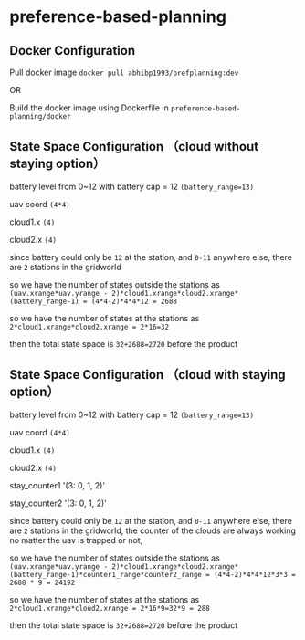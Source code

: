 # preference-based-planning

## Docker Configuration

Pull docker image `docker pull abhibp1993/prefplanning:dev`

OR 

Build the docker image using Dockerfile in `preference-based-planning/docker`


## State Space Configuration （cloud without staying option）

battery level from 0~12 with battery cap = 12 `(battery_range=13)`

uav coord `(4*4)`

cloud1.x `(4)`

cloud2.x `(4)`

since battery could only be `12` at the station, and `0-11` anywhere else, there are `2` stations in the gridworld

so we have the number of states outside the stations as `(uav.xrange*uav.yrange - 2)*cloud1.xrange*cloud2.xrange*(battery_range-1) = (4*4-2)*4*4*12 = 2688`

so we have the number of states at the stations as `2*cloud1.xrange*cloud2.xrange = 2*16=32`

then the total state space is `32+2688=2720` before the product


## State Space Configuration （cloud with staying option）

battery level from 0~12 with battery cap = 12 `(battery_range=13)`

uav coord `(4*4)`

cloud1.x `(4)`

cloud2.x `(4)`

stay_counter1 '(3: 0, 1, 2)'

stay_counter2 '(3: 0, 1, 2)'

since battery could only be `12` at the station, and `0-11` anywhere else, there are `2` stations in the gridworld, the counter of the clouds are always working no matter the uav is trapped or not,

so we have the number of states outside the stations as `(uav.xrange*uav.yrange - 2)*cloud1.xrange*cloud2.xrange*(battery_range-1)*counter1_range*counter2_range = (4*4-2)*4*4*12*3*3 = 2688 * 9 = 24192` 

so we have the number of states at the stations as `2*cloud1.xrange*cloud2.xrange = 2*16*9=32*9 = 288`

then the total state space is `32+2688=2720` before the product

